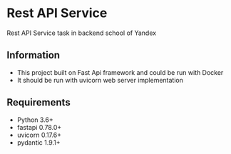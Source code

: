 # Rest API Service
Rest API Service task in backend school of Yandex

## Information
* This project built on Fast Api framework and could be run with Docker
* It should be run with uvicorn web server implementation

## Requirements
* Python 3.6+
* fastapi 0.78.0+
* uvicorn 0.17.6+
* pydantic 1.9.1+
